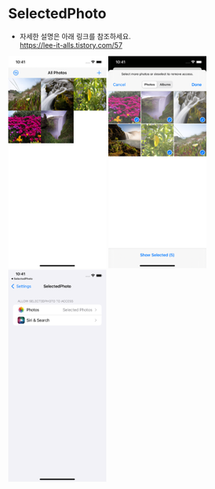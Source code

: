 # SelectedPhoto
 - 자세한 설명은 아래 링크를 참조하세요.<br>
   https://lee-it-alls.tistory.com/57
<div>
 <img src="Screenshot/screen01.png" width="200"/>
<img src="Screenshot/screen02.png" width="200"/>
<img src="Screenshot/screen03.png" width="200"/>
</div>
